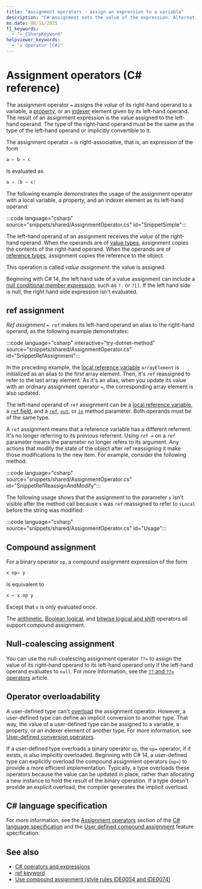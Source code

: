 ```yaml
---
title: "Assignment operators - assign an expression to a variable"
description: "C# Assignment sets the value of the expression. Alternatively, `ref` assignment sets the reference of a reference variable."
ms.date: 06/11/2025
f1_keywords:
  - "=_CSharpKeyword"
helpviewer_keywords:
  - "= operator [C#]"
---
```

# Assignment operators (C# reference)

The assignment operator `=` assigns the *value* of its right-hand operand to a variable, a [property](../../programming-guide/classes-and-structs/properties.md), or an [indexer](../../programming-guide/indexers/index.md) element given by its left-hand operand. The result of an assignment expression is the value assigned to the left-hand operand. The type of the right-hand operand must be the same as the type of the left-hand operand or implicitly convertible to it.

The assignment operator `=` is right-associative, that is, an expression of the form

```csharp
a = b = c
```

Is evaluated as

```csharp
a = (b = c)
```

The following example demonstrates the usage of the assignment operator with a local variable, a property, and an indexer element as its left-hand operand:

:::code language="csharp" source="snippets/shared/AssignmentOperator.cs" id="SnippetSimple":::

The left-hand operand of an assignment receives the *value* of the right-hand operand. When the operands are of [value types](../builtin-types/value-types.md), assignment copies the contents of the right-hand operand. When the operands are of [reference types](../builtin-types/reference-types.md), assignment copies the reference to the object.

This operation is called *value assignment*: the value is assigned.

Beginning with C# 14, the left hand side of a value assignment can include a [null conditional member expression](./member-access-operators.md#null-conditional-operators--and-), such as `?.` or `?[]`. If the left hand side is null, the right hand side expression isn't evaluated.

## ref assignment

*Ref assignment* `= ref` makes its left-hand operand an alias to the right-hand operand, as the following example demonstrates:

:::code language="csharp" interactive="try-dotnet-method" source="snippets/shared/AssignmentOperator.cs" id="SnippetRefAssignment":::

In the preceding example, the [local reference variable](../statements/declarations.md#reference-variables) `arrayElement` is initialized as an alias to the first array element. Then, it's `ref` reassigned to refer to the last array element. As it's an alias, when you update its value with an ordinary assignment operator `=`, the corresponding array element is also updated.

The left-hand operand of `ref` assignment can be a [local reference variable](../statements/declarations.md#reference-variables), a [`ref` field](../builtin-types/ref-struct.md#ref-fields), and a [`ref`](../keywords/ref.md), [`out`](../keywords/method-parameters.md#out-parameter-modifier), or [`in`](../keywords/method-parameters.md#in-parameter-modifier) method parameter. Both operands must be of the same type.

A `ref` assignment means that a reference variable has a different referrent. It's no longer referring to its previous referrent. Using `ref =` on a `ref` parameter means the parameter no longer refers to its argument. Any actions that modify the state of the object after ref reassigning it make those modifications to the new item. For example, consider the following method:

:::code language="csharp" source="snippets/shared/AssignmentOperator.cs" id="SnippetRefReassignAndModify":::

The following usage shows that the assignment to the parameter `s` isn't visible after the method call because `s` was `ref` reassigned to refer to `sLocal` before the string was modified:

:::code language="csharp" source="snippets/shared/AssignmentOperator.cs" id="Usage":::

## Compound assignment

For a binary operator `op`, a compound assignment expression of the form

```csharp
x op= y
```

Is equivalent to

```csharp
x = x op y
```

Except that `x` is only evaluated once.

The [arithmetic](arithmetic-operators.md#compound-assignment), [Boolean logical](boolean-logical-operators.md#compound-assignment), and [bitwise logical and shift](bitwise-and-shift-operators.md#compound-assignment) operators all support compound assignment.

## Null-coalescing assignment

You can use the null-coalescing assignment operator `??=` to assign the value of its right-hand operand to its left-hand operand only if the left-hand operand evaluates to `null`. For more information, see the [`??` and `??=` operators](null-coalescing-operator.md) article.

## Operator overloadability

A user-defined type can't [overload](operator-overloading.md) the assignment operator. However, a user-defined type can define an implicit conversion to another type. That way, the value of a user-defined type can be assigned to a variable, a property, or an indexer element of another type. For more information, see [User-defined conversion operators](user-defined-conversion-operators.md).

If a user-defined type overloads a binary operator `op`, the `op=` operator, if it exists, is also implicitly overloaded. Beginning with C# 14, a user-defined type can explicitly overload the compound assignment operators (`op=`) to provide a more efficient implementation. Typically, a type overloads these operators because the value can be updated in place, rather than allocating a new instance to hold the result of the binary operation. If a type doesn't provide an explicit overload, the compiler generates the implicit overload.

## C# language specification

For more information, see the [Assignment operators](~/_csharpstandard/standard/expressions.md#1221-assignment-operators) section of the [C# language specification](~/_csharpstandard/standard/README.md) and the [User defined compound assignment](~/_csharplang/proposals/user-defined-compound-assignment.md) feature specification.

## See also

- [C# operators and expressions](index.md)
- [ref keyword](../keywords/ref.md)
- [Use compound assignment (style rules IDE0054 and IDE0074)](../../../fundamentals/code-analysis/style-rules/ide0054-ide0074.md)
